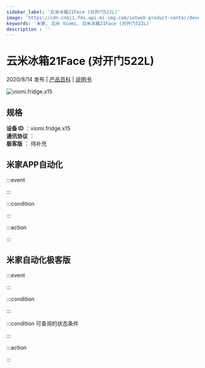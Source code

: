 ```yaml
---
sidebar_label: '云米冰箱21Face (对开门522L)'
image: 'https://cdn.cnbj1.fds.api.mi-img.com/iotweb-product-center/developer_1588928274796GH1A1IoH.png?GalaxyAccessKeyId=AKVGLQWBOVIRQ3XLEW&Expires=9223372036854775807&Signature=6+Pl/kzxStoN3+NxyTixNrqeSGY='
keywords: '米家, 云米 Viomi, 云米冰箱21Face (对开门522L)'
description : ''
---
```

# 云米冰箱21Face (对开门522L)

2020/8/14 发布 | [产品百科](https://home.mi.com/webapp/content/baike/product/index.html?model=viomi.fridge.x15/) | [说明书](https://home.mi.com/views/introduction.html?model=viomi.fridge.x15&region=cn)

![viomi.fridge.x15](https://cdn.cnbj1.fds.api.mi-img.com/iotweb-product-center/developer_1588928274796GH1A1IoH.png?GalaxyAccessKeyId=AKVGLQWBOVIRQ3XLEW&Expires=9223372036854775807&Signature=6+Pl/kzxStoN3+NxyTixNrqeSGY=)

## 规格  
> 
**设备 ID** ：viomi.fridge.x15  
**通讯协议** ：  
**极客版**  ： 待补充 


## 米家APP自动化  

:::event  

:::

:::condition  

:::

:::action   

:::

## 米家自动化极客版  

:::event  

:::

:::condition  

:::

:::condition 可查询的状态条件  

:::

:::action  

:::

        
